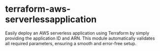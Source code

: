 # terraform-aws-serverlessapplication
Easily deploy an AWS serverless application using Terraform by simply providing the application ID and ARN. This module automatically validates all required parameters, ensuring a smooth and error-free setup.
